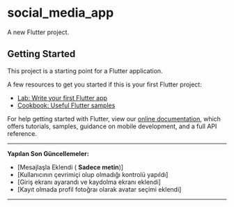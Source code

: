 # social_media_app

A new Flutter project.

## Getting Started

This project is a starting point for a Flutter application.

A few resources to get you started if this is your first Flutter project:

- [Lab: Write your first Flutter app](https://flutter.dev/docs/get-started/codelab)
- [Cookbook: Useful Flutter samples](https://flutter.dev/docs/cookbook)

For help getting started with Flutter, view our
[online documentation](https://flutter.dev/docs), which offers tutorials,
samples, guidance on mobile development, and a full API reference.

---

**Yapılan Son Güncellemeler:**

- [Mesajlaşla Eklendi ( **Sadece metin**)]
- [Kullanıcının çevrimiçi olup olmadığı kontrolü yapıldı]
- [Giriş ekranı ayarandı ve kaydolma ekranı eklendi]
- [Kayıt olmada profil fotoğraı olarak avatar seçimi eklendi]


---
